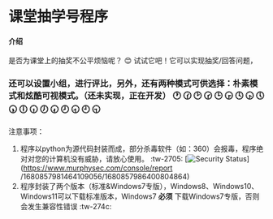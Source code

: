 # 课堂抽学号程序

#### 介绍
是否为课堂上的抽奖不公平烦恼呢？ :blush: 试试它吧！它可以实现抽奖/回答问题，

###  还可以设置小组，进行评比，另外，还有两种模式可供选择：朴素模式和炫酷可视模式。（还未实现，正在开发） :clock1: :clock130: :clock2: :clock230: :clock3: :clock330: :clock4: :clock430: :clock5: :clock530: :clock6: :clock630: :clock7: :clock730: :clock8: :clock830: :clock9: :clock930:            

注意事项：
   1. 程序以python为源代码封装而成，部分杀毒软件（如：360）会报毒，程序绝对对您的计算机没有威胁，请放心使用。 :tw-2705: 
    [![Security Status](https://www.murphysec.com/platform3/v31/badge/1680857986400804864.svg)](https://www.murphysec.com/console/report        /1680857981464109056/1680857986400804864) 
   2. 程序封装了两个版本（标准&Windows7专版），Windows8、Windows10、Windows11可以下载标准版本，Windows7  **必须** 下载Windows7专版，否则会发生兼容性错误 :tw-274c:  